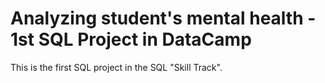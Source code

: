 # Analyzing student's mental health - 1st SQL Project in DataCamp

This is the first SQL project in the SQL "Skill Track".
